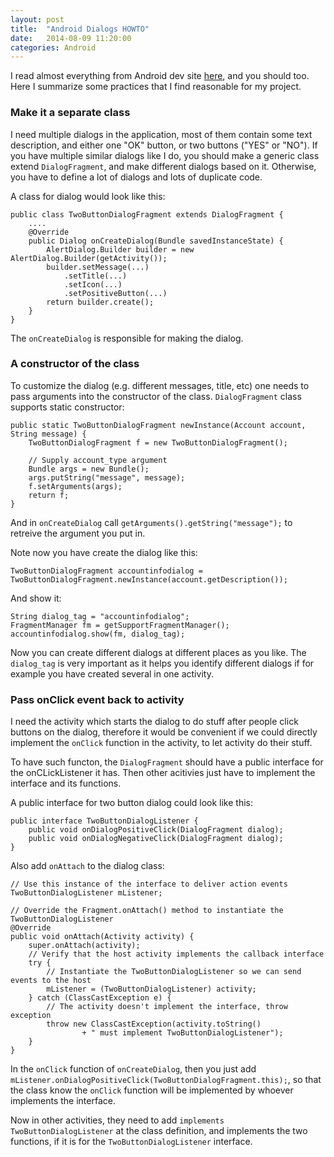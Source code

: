 ```yaml
---
layout: post
title:  "Android Dialogs HOWTO"
date:   2014-08-09 11:20:00
categories: Android
---
```


I read almost everything from Android dev site [here](http://developer.android.com/guide/topics/ui/dialogs.html), and you should too. Here I summarize some practices that I find reasonable for my project.

### Make it a separate class

I need multiple dialogs in the application, most of them contain some text description, and either one "OK" button, or two buttons ("YES" or "NO"). If you have multiple similar dialogs like I do, you should make a generic class extend `DialogFragment`, and make different dialogs based on it. Otherwise, you have to define a lot of dialogs and lots of duplicate code.

A class for dialog would look like this:

    public class TwoButtonDialogFragment extends DialogFragment {
        ....
        @Override
	    public Dialog onCreateDialog(Bundle savedInstanceState) {
            AlertDialog.Builder builder = new AlertDialog.Builder(getActivity());
		    builder.setMessage(...)
				.setTitle(...)
				.setIcon(...)
				.setPositiveButton(...)
            return builder.create();
	    }
    }

The `onCreateDialog` is responsible for making the dialog.

### A constructor of the class

To customize the dialog (e.g. different messages, title, etc) one needs to pass arguments into the constructor of the class. `DialogFragment` class supports static constructor:

    public static TwoButtonDialogFragment newInstance(Account account, String message) {
		TwoButtonDialogFragment f = new TwoButtonDialogFragment();

		// Supply account_type argument
		Bundle args = new Bundle();
		args.putString("message", message);
		f.setArguments(args);
		return f;
	}

And in `onCreateDialog` call `getArguments().getString("message");` to retreive the argument you put in.

Note now you have create the dialog like this:

	TwoButtonDialogFragment accountinfodialog = TwoButtonDialogFragment.newInstance(account.getDescription());

And show it:
    
    String dialog_tag = "accountinfodialog";
    FragmentManager fm = getSupportFragmentManager();
	accountinfodialog.show(fm, dialog_tag);

Now you can create different dialogs at different places as you like. The `dialog_tag` is very important as it helps you identify different dialogs if for example you have created several in one activity.

### Pass onClick event back to activity

I need the activity which starts the dialog to do stuff after people click buttons on the dialog, therefore it would be convenient if we could directly implement the `onClick` function in the activity, to let activity do their stuff. 

To have such functon, the `DialogFragment` should have a public interface for the onCLickListener it has. Then other acitivies just have to implement the interface and its functions.

A public interface for two button dialog could look like this:

    public interface TwoButtonDialogListener {
        public void onDialogPositiveClick(DialogFragment dialog);
        public void onDialogNegativeClick(DialogFragment dialog);
    }

Also add `onAttach` to the dialog class:

    // Use this instance of the interface to deliver action events
    TwoButtonDialogListener mListener;
    
    // Override the Fragment.onAttach() method to instantiate the TwoButtonDialogListener
    @Override
    public void onAttach(Activity activity) {
        super.onAttach(activity);
        // Verify that the host activity implements the callback interface
        try {
            // Instantiate the TwoButtonDialogListener so we can send events to the host
            mListener = (TwoButtonDialogListener) activity;
        } catch (ClassCastException e) {
            // The activity doesn't implement the interface, throw exception
            throw new ClassCastException(activity.toString()
                    + " must implement TwoButtonDialogListener");
        }
    }
   
In the `onClick` function of `onCreateDialog`, then you just add `mListener.onDialogPositiveClick(TwoButtonDialogFragment.this);`, so that the class know the `onClick` function will be implemented by whoever implements the interface.

Now in other activities, they need to add `implements TwoButtonDialogListener` at the class definition, and implements the two functions, if it is for the `TwoButtonDialogListener` interface.
